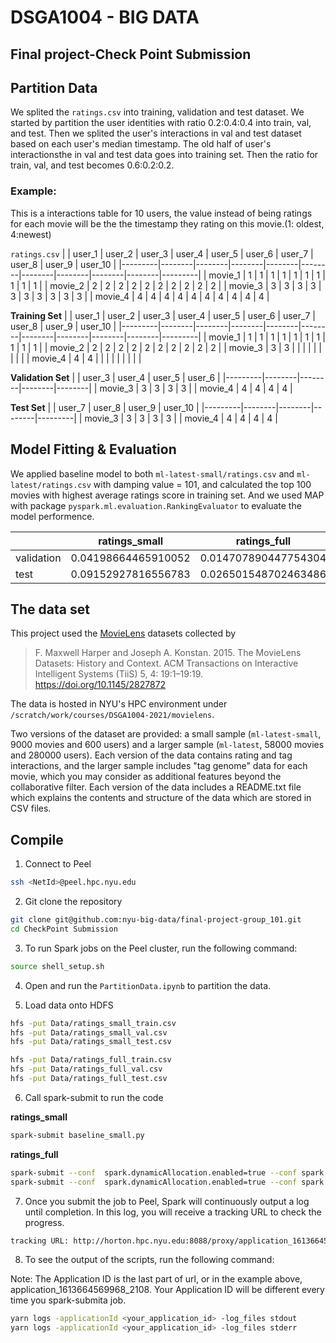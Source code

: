 # DSGA1004 - BIG DATA
## Final project-Check Point Submission


## Partition Data
We splited the `ratings.csv` into training, validation and test dataset.
We started by partition the user identities with ratio 0.2:0.4:0.4 into train, val, and test. 
Then we splited the user's interactions in val and test dataset based on each user's median timestamp.
The old half of user's interactionsthe in val and test data goes into training set. Then the ratio for train, val, and test becomes 0.6:0.2:0.2.

### Example:
This is a interactions table for 10 users, the value instead of being ratings for each movie will be the the timestamp they rating on this movie.(1: oldest, 4:newest)


`ratings.csv`
|         | user_1 | user_2 | user_3 | user_4 | user_5 | user_6 | user_7 | user_8 | user_9 | user_10 |
|---------|--------|--------|--------|--------|--------|--------|--------|--------|--------|---------|
| movie_1 | 1      | 1      | 1      | 1      | 1      | 1      | 1      | 1      | 1      | 1       |
| movie_2 | 2      | 2      | 2      | 2      | 2      | 2      | 2      | 2      | 2      | 2       |
| movie_3 | 3      | 3      | 3      | 3      | 3      | 3      | 3      | 3      | 3      | 3       |
| movie_4 | 4      | 4      | 4      | 4      | 4      | 4      | 4      | 4      | 4      | 4       |


**Training Set**
|         | user_1 | user_2 | user_3 | user_4 | user_5 | user_6 | user_7 | user_8 | user_9 | user_10 |
|---------|--------|--------|--------|--------|--------|--------|--------|--------|--------|---------|
| movie_1 | 1      | 1      | 1      | 1      | 1      | 1      | 1      | 1      | 1      | 1       |
| movie_2 | 2      | 2      | 2      | 2      | 2      | 2      | 2      | 2      | 2      | 2       |
| movie_3 | 3      | 3      |        |        |        |        |        |        |        |         |
| movie_4 | 4      | 4      |        |        |        |        |        |        |        |         |


**Validation Set**
|         | user_3 | user_4 | user_5 | user_6 |
|---------|--------|--------|--------|--------|
| movie_3 | 3      | 3      | 3      | 3      |
| movie_4 | 4      | 4      | 4      | 4      |


**Test Set**
|         | user_7 | user_8 | user_9 | user_10 |
|---------|--------|--------|--------|---------|
| movie_3 | 3      | 3      | 3      | 3       |
| movie_4 | 4      | 4      | 4      | 4       |


## Model Fitting & Evaluation
We applied baseline model to both `ml-latest-small/ratings.csv` and `ml-latest/ratings.csv` with damping value = 101, and calculated the top 100 movies with highest average ratings score in training set.
And we used MAP with package `pyspark.ml.evaluation.RankingEvaluator` to evaluate the model performence.


|            | ratings_small       | ratings_full         |
|------------|---------------------|----------------------|
| validation | 0.04198664465910052 | 0.014707890447754304 |
| test       | 0.09152927816556783 | 0.026501548702463486 |



## The data set

This project used the [MovieLens](https://grouplens.org/datasets/movielens/latest/) datasets collected by 
> F. Maxwell Harper and Joseph A. Konstan. 2015. 
> The MovieLens Datasets: History and Context. 
> ACM Transactions on Interactive Intelligent Systems (TiiS) 5, 4: 19:1–19:19. https://doi.org/10.1145/2827872

The data is hosted in NYU's HPC environment under `/scratch/work/courses/DSGA1004-2021/movielens`.

Two versions of the dataset are provided: a small sample (`ml-latest-small`, 9000 movies and 600 users) and a larger sample (`ml-latest`, 58000 movies and 280000 users).
Each version of the data contains rating and tag interactions, and the larger sample includes "tag genome" data for each movie, which you may consider as additional features beyond
the collaborative filter.
Each version of the data includes a README.txt file which explains the contents and structure of the data which are stored in CSV files.


## Compile

1. Connect to Peel
```bash
ssh <NetId>@peel.hpc.nyu.edu
```


2. Git clone the repository
```bash
git clone git@github.com:nyu-big-data/final-project-group_101.git
cd CheckPoint Submission
```


3. To run Spark jobs on the Peel cluster,  run the following command:
```bash
source shell_setup.sh
```


4. Open and run the `PartitionData.ipynb` to partition the data.



5. Load data onto HDFS
```bash
hfs -put Data/ratings_small_train.csv
hfs -put Data/ratings_small_val.csv
hfs -put Data/ratings_small_test.csv

hfs -put Data/ratings_full_train.csv
hfs -put Data/ratings_full_val.csv
hfs -put Data/ratings_full_test.csv
```


6. Call spark-submit to run the code


**ratings_small**
```bash
spark-submit baseline_small.py
```


**ratings_full**
```bash
spark-submit --conf  spark.dynamicAllocation.enabled=true --conf spark.shuffle.service.enabled=false --conf spark.dynamicAllocation.shuffleTracking.enabled=true baseline_full_fitting.py
spark-submit --conf  spark.dynamicAllocation.enabled=true --conf spark.shuffle.service.enabled=false --conf spark.dynamicAllocation.shuffleTracking.enabled=true baseline_full_predicting.py
```


7. Once you submit the job to Peel, Spark will continuously output a log until completion. In this log, you will receive a tracking URL to check the progress.
```bash
tracking URL: http://horton.hpc.nyu.edu:8088/proxy/application_1613664569968_2108
```


8. To see the output of the scripts, run the following command:


Note: The Application ID is the last part of url, or in the example above, application_1613664569968_2108. Your Application ID will be different every time you spark-submita job. 
```bash
yarn logs -applicationId <your_application_id> -log_files stdout
yarn logs -applicationId <your_application_id> -log_files stderr
```
